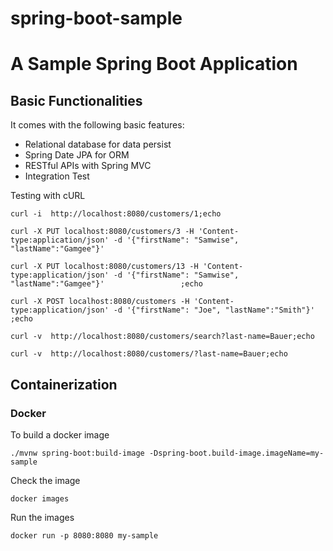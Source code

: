 # spring-boot-sample

# A Sample Spring Boot Application

## Basic Functionalities

It comes with the following basic features:

- Relational database for data persist
- Spring Date JPA for ORM
- RESTful APIs with Spring MVC
- Integration Test

Testing with cURL

    curl -i  http://localhost:8080/customers/1;echo

    curl -X PUT localhost:8080/customers/3 -H 'Content-type:application/json' -d '{"firstName": "Samwise", "lastName":"Gamgee"}'

    curl -X PUT localhost:8080/customers/13 -H 'Content-type:application/json' -d '{"firstName": "Samwise", "lastName":"Gamgee"}'                 ;echo

    curl -X POST localhost:8080/customers -H 'Content-type:application/json' -d '{"firstName": "Joe", "lastName":"Smith"}'                 ;echo

    curl -v  http://localhost:8080/customers/search?last-name=Bauer;echo

    curl -v  http://localhost:8080/customers/?last-name=Bauer;echo

## Containerization 

### Docker

To build a docker image

    ./mvnw spring-boot:build-image -Dspring-boot.build-image.imageName=my-sample

Check the image

    docker images

Run the images

    docker run -p 8080:8080 my-sample

